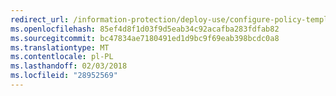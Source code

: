 ```yaml
---
redirect_url: /information-protection/deploy-use/configure-policy-templates
ms.openlocfilehash: 85ef4d8f1d03f9d5eab34c92acafba283fdfab82
ms.sourcegitcommit: bc47834ae7180491ed1d9bc9f69eab398bcdc0a8
ms.translationtype: MT
ms.contentlocale: pl-PL
ms.lasthandoff: 02/03/2018
ms.locfileid: "28952569"
---
```

